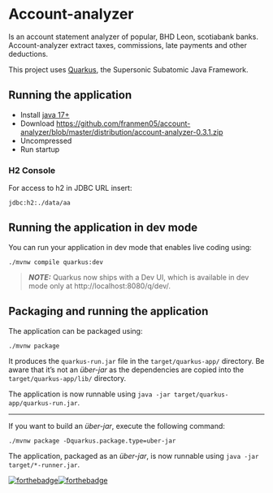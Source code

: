 # Account-analyzer

Is  an account statement analyzer of popular, BHD Leon, scotiabank banks. Account-analyzer extract
taxes, commissions, late payments and other deductions.

This project uses [Quarkus](https://quarkus.io/), the Supersonic Subatomic Java Framework.

## Running the application

- Install [java 17+](https://www.oracle.com/java/technologies/downloads/#jdk17-windows)
- Download  https://github.com/franmen05/account-analyzer/blob/master/distribution/account-analyzer-0.3.1.zip
- Uncompressed
- Run startup

### H2 Console
 
For access to h2 in JDBC URL insert:
```
jdbc:h2:./data/aa
```



## Running the application in dev mode

You can run your application in dev mode that enables live coding using:

```shell script
./mvnw compile quarkus:dev
```

> **_NOTE:_**  Quarkus now ships with a Dev UI, which is available in dev mode only at http://localhost:8080/q/dev/.

## Packaging and running the application

The application can be packaged using:

```shell script
./mvnw package
```

It produces the `quarkus-run.jar` file in the `target/quarkus-app/` directory.
Be aware that it’s not an _über-jar_ as the dependencies are copied into the `target/quarkus-app/lib/` directory.

The application is now runnable using `java -jar target/quarkus-app/quarkus-run.jar`.


-----

If you want to build an _über-jar_, execute the following command:

```shell script
./mvnw package -Dquarkus.package.type=uber-jar
```

The application, packaged as an _über-jar_, is now runnable using `java -jar target/*-runner.jar`.

[![forthebadge](https://forthebadge.com/images/badges/made-with-java.svg)](https://forthebadge.com)[![forthebadge](https://forthebadge.com/images/badges/built-with-love.svg)](https://forthebadge.com) 

